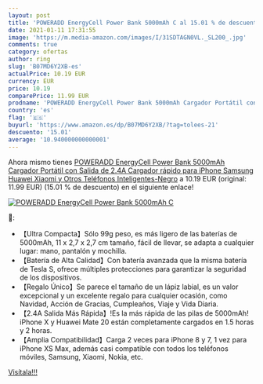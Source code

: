 ```yaml
---
layout: post
title: 'POWERADD EnergyCell Power Bank 5000mAh C al 15.01 % de descuento'
date: 2021-01-11 17:31:55
image: 'https://m.media-amazon.com/images/I/31SDTAGN0VL._SL200_.jpg'
comments: true
category: ofertas
author: ring
slug: 'B07MD6Y2XB-es'
actualPrice: 10.19 EUR
currency: EUR
price: 10.19
comparePrice: 11.99 EUR
prodname: 'POWERADD EnergyCell Power Bank 5000mAh Cargador Portátil con Salida de 2.4A  Cargador rápido para iPhone Samsung Huawei  Xiaomi y Otros Teléfonos Inteligentes-Negro'
country: 'es'
flag: '🇪🇸'
buyurl: 'https://www.amazon.es/dp/B07MD6Y2XB/?tag=tolees-21'
descuento: '15.01'
average: '10.940000000000001'
---
```


Ahora mismo tienes [POWERADD EnergyCell Power Bank 5000mAh Cargador Portátil con Salida de 2.4A  Cargador rápido para iPhone Samsung Huawei  Xiaomi y Otros Teléfonos Inteligentes-Negro](https://www.amazon.es/dp/B07MD6Y2XB/?tag=tolees-21) a 10.19 EUR (original: 11.99 EUR) (15.01 %  de descuento) en el siguiente enlace!

[![POWERADD EnergyCell Power Bank 5000mAh C](https://m.media-amazon.com/images/I/31SDTAGN0VL._SL200_.jpg)](https://www.amazon.es/dp/B07MD6Y2XB/?tag=tolees-21)

🔎:

- 【Ultra Compacta】Sólo 99g peso, es más ligero de las baterías de 5000mAh, 11 x 2,7 x 2,7 cm tamaño, fácil de llevar, se adapta a cualquier lugar: mano, pantalón y mochilla.
- 【Batería de Alta Calidad】Con batería avanzada que la misma batería de Tesla S, ofrece múltiples protecciones para garantizar la seguridad de los dispositivos.
- 【Regalo Único】Se parece el tamaño de un lápiz labial, es un valor excepcional y un excelente regalo para cualquier ocasión, como Navidad, Acción de Gracias, Cumpleaños, Viaje y Vida Diaria.
- 【2.4A Salida Más Rápida】!Es la más rápida de las pilas de 5000mAh! iPhone X y Huawei Mate 20 están completamente cargados en 1.5 horas y 2 horas.
- 【Amplia Compatibilidad】Carga 2 veces para iPhone 8 y 7, 1 vez para iPhone XS Max, además casi compatible con todos los teléfonos móviles, Samsung, Xiaomi, Nokia, etc.

[Visítala!!!](https://www.amazon.es/dp/B07MD6Y2XB/?tag=tolees-21)
